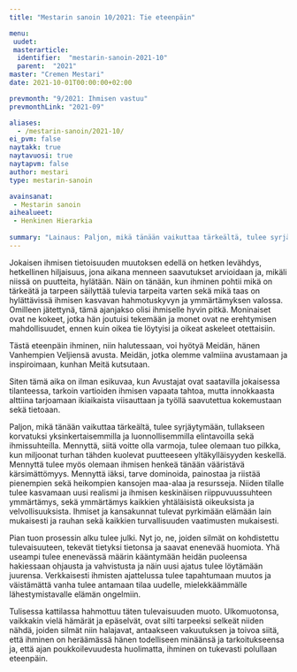 ```yaml
---
title: "Mestarin sanoin 10/2021: Tie eteenpäin"

menu:
 uudet:
 masterarticle:
  identifier:  "mestarin-sanoin-2021-10"
  parent:  "2021"
master: "Cremen Mestari"
date: 2021-10-01T00:00:00+02:00

prevmonth: "9/2021: Ihmisen vastuu"
prevmonthLink: "2021-09"

aliases:
  - /mestarin-sanoin/2021-10/
ei_pvm: false
naytakk: true
naytavuosi: true
naytapvm: false
author: mestari
type: mestarin-sanoin

avainsanat:
 - Mestarin sanoin
aihealueet:
 - Henkinen Hierarkia
 
summary: "Lainaus: Paljon, mikä tänään vaikuttaa tärkeältä, tulee syrjäytymään, tullakseen korvatuksi yksinkertaisemmilla ja luonnollisemmilla elintavoilla sekä ihmissuhteilla. Mennyttä, siitä voitte olla varmoja, tulee olemaan tuo pilkka, kun miljoonat turhan tähden kuolevat puutteeseen yltäkylläisyyden keskellä."
---
```

Jokaisen ihmisen tietoisuuden muutoksen edellä on hetken levähdys, hetkellinen hiljaisuus, jona aikana menneen saavutukset arvioidaan ja, mikäli niissä on puutteita, hylätään. Näin on tänään, kun ihminen pohtii mikä on tärkeätä ja tarpeen säilyttää tulevia tarpeita varten sekä mikä taas on hylättävissä ihmisen kasvavan hahmotuskyvyn ja ymmärtämyksen valossa. Omilleen jätettynä, tämä ajanjakso olisi ihmiselle hyvin pitkä. Moninaiset ovat ne kokeet, jotka hän joutuisi tekemään ja monet ovat ne erehtymisen mahdollisuudet, ennen kuin oikea tie löytyisi ja oikeat askeleet otettaisiin.

Tästä eteenpäin ihminen, niin halutessaan, voi hyötyä Meidän, hänen Vanhempien Veljiensä avusta. Meidän, jotka olemme valmiina avustamaan ja inspiroimaan, kunhan Meitä kutsutaan.

Siten tämä aika on ilman esikuvaa, kun Avustajat ovat saatavilla jokaisessa tilanteessa, tarkoin vartioiden ihmisen vapaata tahtoa, mutta innokkaasta alttiina tarjoamaan ikiaikaista viisauttaan ja työllä saavutettua kokemustaan sekä tietoaan.

Paljon, mikä tänään vaikuttaa tärkeältä, tulee syrjäytymään, tullakseen korvatuksi yksinkertaisemmilla ja luonnollisemmilla elintavoilla sekä ihmissuhteilla. Mennyttä, siitä voitte olla varmoja, tulee olemaan tuo pilkka, kun miljoonat turhan tähden kuolevat puutteeseen yltäkylläisyyden keskellä. Mennyttä tulee myös olemaan ihmisen henkeä tänään vääristävä kärsimättömyys. Mennyttä iäksi, tarve dominoida, painostaa ja riistää pienempien sekä heikompien kansojen maa-alaa ja resursseja. Niiden tilalle tulee kasvamaan uusi realismi ja ihmisen keskinäisen riippuvuussuhteen ymmärtämys, sekä ymmärtämys kaikkien yhtäläisistä oikeuksista ja velvollisuuksista. Ihmiset ja kansakunnat tulevat pyrkimään elämään lain mukaisesti ja rauhan sekä kaikkien turvallisuuden vaatimusten mukaisesti.

Pian tuon prosessin alku tulee julki. Nyt jo, ne, joiden silmät on kohdistettu tulevaisuuteen, tekevät tietyksi tietonsa ja saavat enenevää huomiota. Yhä useampi tulee enenevässä määrin kääntymään heidän puoleensa hakiessaan ohjausta ja vahvistusta ja näin uusi ajatus tulee löytämään juurensa. Verkkaisesti ihmisten ajattelussa tulee tapahtumaan muutos ja väistämättä vanha tulee antamaan tilaa uudelle, mielekkäämmälle lähestymistavalle elämän ongelmiin.

Tulisessa kattilassa hahmottuu täten tulevaisuuden muoto. Ulkomuotonsa, vaikkakin vielä hämärät ja epäselvät, ovat silti tarpeeksi selkeät niiden nähdä, joiden silmät niin halajavat, antaakseen vakuutuksen ja toivoa siitä, että ihminen on heräämässä hänen todelliseen minäänsä ja tarkoitukseensa ja, että ajan poukkoilevuudesta huolimatta, ihminen on tukevasti polullaan eteenpäin.<br>
